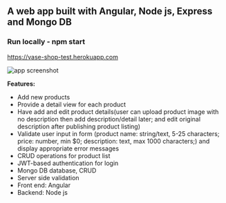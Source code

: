 ## A web app built with Angular, Node js, Express and Mongo DB 

### Run locally - npm start

https://vase-shop-test.herokuapp.com

![app screenshot](<img width="1470" alt="Screenshot 2023-05-03 at 20 52 56" src="https://user-images.githubusercontent.com/79061412/236039115-3ad03158-0a5e-4f09-9bb2-8285c1684268.png">
)


**Features:**
- Add new products
- Provide a detail view for each product
- Have add and edit product details(user can upload product image with no description then add description/detail later; and edit original description after publishing product listing)
- Validate user input in form (product name: string/text, 5-25 characters; price: number, min $0; description: text, max 1000 characters;) and display appropriate error messages
- CRUD operations for product list
- JWT-based authentication for login
- Mongo DB database, CRUD
- Server side validation
- Front end: Angular
- Backend: Node js
